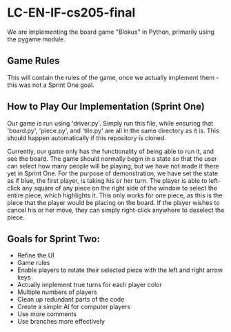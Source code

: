 # LC-EN-IF-cs205-final

We are implementing the board game "Blokus" in Python, primarily using the pygame module.

## Game Rules

This will contain the rules of the game, once we actually implement them - this was not a Sprint One goal.

## How to Play Our Implementation (Sprint One)

Our game is run using 'driver.py'. Simply run this file, while ensuring that 'board.py', 'piece.py', and 'tile.py' are all in the same directory as it is. This should happen automatically if this repository is cloned.

Currently, our game only has the functionality of being able to run it, and see the board. The game should normally begin in a state so that the user can select how many people will be playing, but we have not made it there yet in Sprint One. For the purpose of demonstration, we have set the state as if blue, the first player, is taking his or her turn. The player is able to left-click any square of any piece on the right side of the window to select the entire piece, which highlights it. This only works for one piece, as this is the piece that the player would be placing on the board. If the player wishes to cancel his or her move, they can simply right-click anywhere to deselect the piece.

## Goals for Sprint Two:

- Refine the UI
- Game rules
- Enable players to rotate their selected piece with the left and right arrow keys
- Actually implement true turns for each player color
- Multiple numbers of players
- Clean up redundant parts of the code
- Create a simple AI for computer players
- Use more comments
- Use branches more effectively